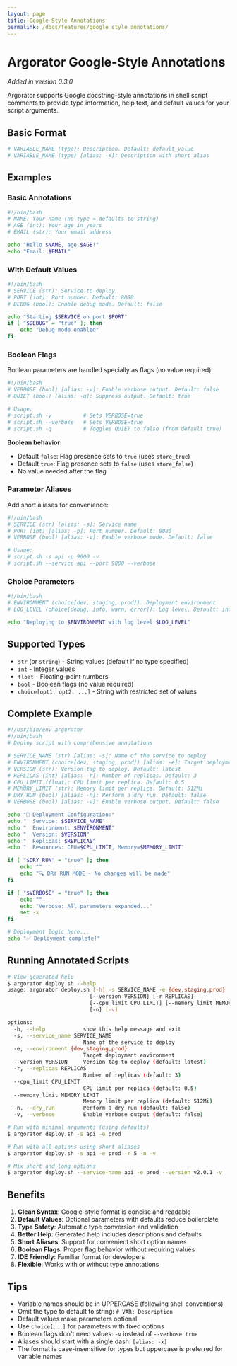 ```yaml
---
layout: page
title: Google-Style Annotations
permalink: /docs/features/google_style_annotations/
---
```


# Argorator Google-Style Annotations

*Added in version 0.3.0*

Argorator supports Google docstring-style annotations in shell script comments to provide type information, help text, and default values for your script arguments.

## Basic Format

```bash
# VARIABLE_NAME (type): Description. Default: default_value
# VARIABLE_NAME (type) [alias: -x]: Description with short alias
```

## Examples

### Basic Annotations

```bash
#!/bin/bash
# NAME: Your name (no type = defaults to string)
# AGE (int): Your age in years
# EMAIL (str): Your email address

echo "Hello $NAME, age $AGE!"
echo "Email: $EMAIL"
```

### With Default Values

```bash
#!/bin/bash
# SERVICE (str): Service to deploy
# PORT (int): Port number. Default: 8080
# DEBUG (bool): Enable debug mode. Default: false

echo "Starting $SERVICE on port $PORT"
if [ "$DEBUG" = "true" ]; then
    echo "Debug mode enabled"
fi
```

### Boolean Flags

Boolean parameters are handled specially as flags (no value required):

```bash
#!/bin/bash
# VERBOSE (bool) [alias: -v]: Enable verbose output. Default: false
# QUIET (bool) [alias: -q]: Suppress output. Default: true

# Usage:
# script.sh -v          # Sets VERBOSE=true
# script.sh --verbose   # Sets VERBOSE=true
# script.sh -q          # Toggles QUIET to false (from default true)
```

**Boolean behavior:**
- Default `false`: Flag presence sets to `true` (uses `store_true`)
- Default `true`: Flag presence sets to `false` (uses `store_false`)
- No value needed after the flag

### Parameter Aliases

Add short aliases for convenience:

```bash
#!/bin/bash
# SERVICE (str) [alias: -s]: Service name
# PORT (int) [alias: -p]: Port number. Default: 8080
# VERBOSE (bool) [alias: -v]: Enable verbose mode. Default: false

# Usage:
# script.sh -s api -p 9000 -v
# script.sh --service api --port 9000 --verbose
```

### Choice Parameters

```bash
#!/bin/bash
# ENVIRONMENT (choice[dev, staging, prod]): Deployment environment
# LOG_LEVEL (choice[debug, info, warn, error]): Log level. Default: info

echo "Deploying to $ENVIRONMENT with log level $LOG_LEVEL"
```

## Supported Types

- `str` (or `string`) - String values (default if no type specified)
- `int` - Integer values
- `float` - Floating-point numbers  
- `bool` - Boolean flags (no value required)
- `choice[opt1, opt2, ...]` - String with restricted set of values

## Complete Example

```bash
#!/usr/bin/env argorator
#!/bin/bash
# Deploy script with comprehensive annotations

# SERVICE_NAME (str) [alias: -s]: Name of the service to deploy
# ENVIRONMENT (choice[dev, staging, prod]) [alias: -e]: Target deployment environment
# VERSION (str): Version tag to deploy. Default: latest
# REPLICAS (int) [alias: -r]: Number of replicas. Default: 3
# CPU_LIMIT (float): CPU limit per replica. Default: 0.5
# MEMORY_LIMIT (str): Memory limit per replica. Default: 512Mi
# DRY_RUN (bool) [alias: -n]: Perform a dry run. Default: false
# VERBOSE (bool) [alias: -v]: Enable verbose output. Default: false

echo "🚀 Deployment Configuration:"
echo "  Service: $SERVICE_NAME"
echo "  Environment: $ENVIRONMENT"
echo "  Version: $VERSION"
echo "  Replicas: $REPLICAS"
echo "  Resources: CPU=$CPU_LIMIT, Memory=$MEMORY_LIMIT"

if [ "$DRY_RUN" = "true" ]; then
    echo ""
    echo "🔍 DRY RUN MODE - No changes will be made"
fi

if [ "$VERBOSE" = "true" ]; then
    echo ""
    echo "Verbose: All parameters expanded..."
    set -x
fi

# Deployment logic here...
echo "✅ Deployment complete!"
```

## Running Annotated Scripts

```bash
# View generated help
$ argorator deploy.sh --help
usage: argorator deploy.sh [-h] -s SERVICE_NAME -e {dev,staging,prod}
                          [--version VERSION] [-r REPLICAS]
                          [--cpu_limit CPU_LIMIT] [--memory_limit MEMORY_LIMIT]
                          [-n] [-v]

options:
  -h, --help            show this help message and exit
  -s, --service_name SERVICE_NAME
                        Name of the service to deploy
  -e, --environment {dev,staging,prod}
                        Target deployment environment
  --version VERSION     Version tag to deploy (default: latest)
  -r, --replicas REPLICAS
                        Number of replicas (default: 3)
  --cpu_limit CPU_LIMIT
                        CPU limit per replica (default: 0.5)
  --memory_limit MEMORY_LIMIT
                        Memory limit per replica (default: 512Mi)
  -n, --dry_run         Perform a dry run (default: false)
  -v, --verbose         Enable verbose output (default: false)

# Run with minimal arguments (using defaults)
$ argorator deploy.sh -s api -e prod

# Run with all options using short aliases
$ argorator deploy.sh -s api -e prod -r 5 -n -v

# Mix short and long options
$ argorator deploy.sh --service-name api -e prod --version v2.0.1 -v
```

## Benefits

1. **Clean Syntax**: Google-style format is concise and readable
2. **Default Values**: Optional parameters with defaults reduce boilerplate
3. **Type Safety**: Automatic type conversion and validation
4. **Better Help**: Generated help includes descriptions and defaults
5. **Short Aliases**: Support for convenient short option names
6. **Boolean Flags**: Proper flag behavior without requiring values
7. **IDE Friendly**: Familiar format for developers
8. **Flexible**: Works with or without type annotations

## Tips

- Variable names should be in UPPERCASE (following shell conventions)
- Omit the type to default to string: `# VAR: Description`
- Default values make parameters optional
- Use `choice[...]` for parameters with fixed options
- Boolean flags don't need values: `-v` instead of `--verbose true`
- Aliases should start with a single dash: `[alias: -x]`
- The format is case-insensitive for types but uppercase is preferred for variable names